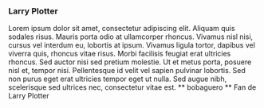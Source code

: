 ### Larry Plotter
Lorem ipsum dolor sit amet, consectetur adipiscing elit. Aliquam quis sodales risus. Mauris porta odio at ullamcorper rhoncus. Vivamus nisl nisi, cursus vel interdum eu, lobortis at ipsum. Vivamus ligula tortor, dapibus vel viverra quis, rhoncus vitae risus. Morbi facilisis feugiat erat ultricies rhoncus. Sed auctor nisi sed pretium molestie. Ut et metus porta, posuere nisl et, tempor nisi. Pellentesque id velit vel sapien pulvinar lobortis. Sed non purus eget erat ultricies tempor eget ut nulla. Sed augue nibh, scelerisque sed ultrices nec, consectetur vitae est.
** bobaguero ** Fan de Larry Plotter

